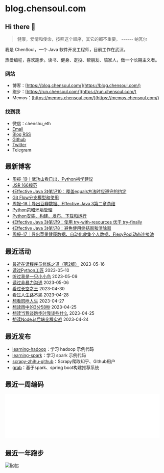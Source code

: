 # blog.chensoul.com

<!-- readme starts -->

## Hi there 👋

> 健康，爱情和使命，按照这个顺序，其它的都不重要。 ------ 纳瓦尔

我是 ChenSoul，一个 Java 软件开发工程师，目前工作在武汉。

热爱编程，喜欢跑步。读书、健身、定投、帮朋友、陪家人，做一个长期主义者。

### 网站
- 博客：[https://blog.chensoul.com/](https://blog.chensoul.com/)
- 跑步：[https://run.chensoul.com/](https://run.chensoul.com/)
- Memos：[https://memos.chensoul.com/](https://memos.chensoul.com/)



### 找到我

- 微信：chenshu_eth
- [Email](mailto:chensoul.eth@gmail.com)
- [Blog RSS](https://blog.chensoul.com/index.xml)
- [Github](https://github.com/chensoul)
- [Twitter](https://twitter.com/chensoul_eth)
- [Telegram](https://t.me/chensoul_share)



## 最新博客

<!-- blog starts -->
- [周报-19｜武功山看日出、Python初学建议](https://blog.chensoul.com/posts/2023/05/18/weekly_review_19/)
- [JSR 166规范](https://blog.chensoul.com/posts/2023/05/18/jsr-166/)
- [《Effective Java 3》笔记10：覆盖equals方法时应遵守的约定](https://blog.chensoul.com/posts/2023/05/17/obey-the-general-contract-when-overriding-equals/)
- [Git Flow分支模型和使用](https://blog.chensoul.com/posts/2023/05/11/git-flow-model-and-usage/)
- [周报-18｜导出豆瓣数据、Effective Java 3第二章总结](https://blog.chensoul.com/posts/2023/05/10/weekly_review_18/)
- [Python包和环境管理](https://blog.chensoul.com/posts/2023/05/09/python-package-and-env-management/)
- [Python安装、构建、发布、下载和运行](https://blog.chensoul.com/posts/2023/05/09/python-install-build-publish-run/)
- [《Effective Java 3》笔记9：使用 try-with-resources 优于 try-finally](https://blog.chensoul.com/posts/2023/05/08/prefer-try-with-resources-to-try-finally/)
- [《Effective Java 3》笔记8：避免使用终结器和清除器](https://blog.chensoul.com/posts/2023/05/08/avoid-finalizers-and-cleaners/)
- [周报-17｜导出苹果健康数据、自动化收集个人数据、FlexyPool动态连接池](https://blog.chensoul.com/posts/2023/05/06/weekly_review_17/)
<!-- blog ends -->

## 最近活动

<!-- douban starts -->
- [最近在读程序员修炼之道（第2版）](https://book.douban.com/subject/35006892/) 2023-05-16
- [读过Python工匠](https://book.douban.com/subject/35723705/) 2023-05-10
- [听过我是一只小小鸟](https://music.douban.com/subject/1484683/) 2023-05-06
- [读过非暴力沟通](https://book.douban.com/subject/3533221/) 2023-05-06
- [看过长空之王](http://movie.douban.com/subject/35209731/) 2023-04-30
- [看过人生路不熟](http://movie.douban.com/subject/35653205/) 2023-04-28
- [想看怒呛人生](http://movie.douban.com/subject/35413042/) 2023-04-27
- [想读雨中的3分58秒](https://book.douban.com/subject/7916024/) 2023-04-25
- [想读当我谈跑步时我谈些什么](https://book.douban.com/subject/3369600/) 2023-04-25
- [想读Node.js后端全程实战](https://book.douban.com/subject/36374893/) 2023-04-24
<!-- douban ends -->


## 最近发布

<!-- recent_releases starts -->
- [learning-hadoop](https://github.com/chensoul/learning-hadoop/releases/tag/v0.0.1)：学习 hadoop 示例代码
- [learning-spark](https://github.com/chensoul/learning-spark/releases/tag/v0.0.1)：学习 spark 示例代码
- [scrapy-zhihu-github](https://github.com/chensoul/scrapy-zhihu-github/releases/tag/v0.0.1)：Scrapy爬取知乎、Github用户
- [grab](https://github.com/chensoul/grab/releases/tag/v0.0.1)：基于spark、spring boot构建推荐系统
<!-- recent_releases ends -->


## 最近一周编码

![light](https://raw.githubusercontent.com/chensoul/chensoul/main/images/wakatime_weekly_language_stats.svg#gh-light-mode-only)

## 最近一年跑步

[![light](https://raw.githubusercontent.com/chensoul/running_page/master/assets/github_2023.svg#gh-light-mode-only)](https://run.chensoul.com)

<!-- readme ends -->